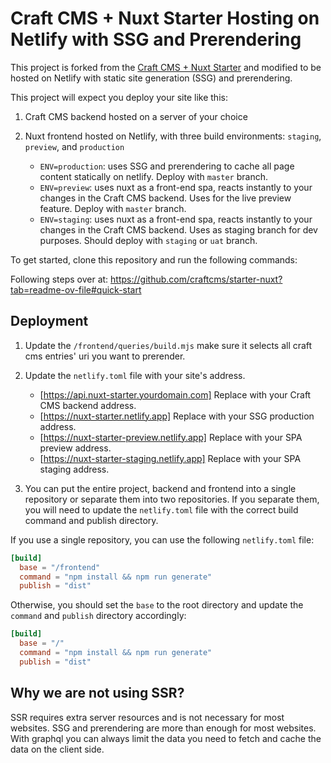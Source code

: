 # Craft CMS + Nuxt Starter Hosting on Netlify with SSG and Prerendering

This project is forked from the [Craft CMS + Nuxt Starter](https://github.com/craftcms/starter-nuxt) and modified to be hosted on Netlify with static site generation (SSG) and prerendering.

This project will expect you deploy your site like this:

1. Craft CMS backend hosted on a server of your choice
2. Nuxt frontend hosted on Netlify, with three build environments: `staging`, `preview`, and `production`

   - `ENV=production`: uses SSG and prerendering to cache all page content statically on netlify. Deploy with `master` branch.
   - `ENV=preview`: uses nuxt as a front-end spa, reacts instantly to your changes in the Craft CMS backend. Uses for the live preview feature. Deploy with `master` branch.
   - `ENV=staging`: uses nuxt as a front-end spa, reacts instantly to your changes in the Craft CMS backend. Uses as staging branch for dev purposes. Should deploy with `staging` or `uat` branch.

To get started, clone this repository and run the following commands:

Following steps over at: https://github.com/craftcms/starter-nuxt?tab=readme-ov-file#quick-start

## Deployment

1. Update the `/frontend/queries/build.mjs` make sure it selects all craft cms entries' uri you want to prerender.
2. Update the `netlify.toml` file with your site's address.

   - [https://api.nuxt-starter.yourdomain.com] Replace with your Craft CMS backend address.
   - [https://nuxt-starter.netlify.app] Replace with your SSG production address.
   - [https://nuxt-starter-preview.netlify.app] Replace with your SPA preview address.
   - [https://nuxt-starter-staging.netlify.app] Replace with your SPA staging address.

3. You can put the entire project, backend and frontend into a single repository or separate them into two repositories. If you separate them, you will need to update the `netlify.toml` file with the correct build command and publish directory.

If you use a single repository, you can use the following `netlify.toml` file:

```toml
[build]
  base = "/frontend"
  command = "npm install && npm run generate"
  publish = "dist"
```

Otherwise, you should set the `base` to the root directory and update the `command` and `publish` directory accordingly:

```toml
[build]
  base = "/"
  command = "npm install && npm run generate"
  publish = "dist"
```

## Why we are not using SSR?

SSR requires extra server resources and is not necessary for most websites. SSG and prerendering are more than enough for most websites. With graphql you can always limit the data you need to fetch and cache the data on the client side.
